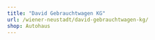 ```yaml
---
title: "David Gebrauchtwagen KG"
url: /wiener-neustadt/david-gebrauchtwagen-kg/
shop: Autohaus
---
```

